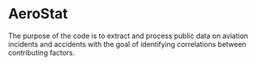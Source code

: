 # AeroStat

The purpose of the code is to extract and process public data on aviation incidents and accidents with the goal of identifying correlations between contributing factors.
